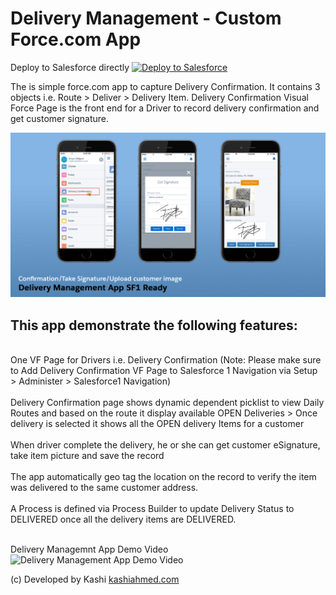# Delivery Management - Custom Force.com App
Deploy to Salesforce directly
<a href="https://githubsfdeploy.herokuapp.com?owner=kashiahmed&repo=DeliveryManagementApp">
  <img alt="Deploy to Salesforce"
       src="https://raw.githubusercontent.com/afawcett/githubsfdeploy/master/src/main/webapp/resources/img/deploy.png">
</a>

<p>The is simple force.com app to capture Delivery Confirmation. It contains 3 objects i.e.  Route > Deliver > Delivery Item. Delivery Confirmation Visual Force Page is the front end for a Driver to record delivery confirmation and get customer signature.
</p>
<p>   <img alt="Delivery Management SF1 Ready"
       src="https://raw.githubusercontent.com/kashiahmed/DeliveryManagementApp/master/img/dm_sf1-phone.png"> </p>
 <p>
 <h2>This app demonstrate the following features: </h2> <br/>
One VF Page for Drivers i.e. Delivery Confirmation (Note: Please make sure to Add Delivery Confirmation VF Page to Salesforce 1 Navigation via Setup > Administer > Salesforce1 Navigation)  <br/> <br/>
Delivery Confirmation page shows dynamic dependent picklist to view Daily Routes and based on the route it display available OPEN Deliveries > Once delivery is selected it shows all the OPEN delivery Items for a customer <br/><br/>
When driver complete the delivery, he or she can get customer eSignature, take item picture and save the record <br/><br/>
The app automatically geo tag the location on the record to verify the item was delivered to the same customer address. <br/> <br/>
A Process is defined via Process Builder to update Delivery Status to DELIVERED once all the delivery items are DELIVERED. <br/><br/>
</p>
<p align="center>>  <a href="https://youtu.be/5VG7BYHSsBw"> Delivery Managemnt App Demo Video <br/> 
            <img alt="Delivery Management App Demo Video"
       src="https://i.ytimg.com/vi/5VG7BYHSsBw/1.jpg?time=1485447270443"> </a>
 </p>


<p>
(c) Developed by Kashi <a href="http://kashiahmed.com"> kashiahmed.com </a>
 </p>
       
 
 
